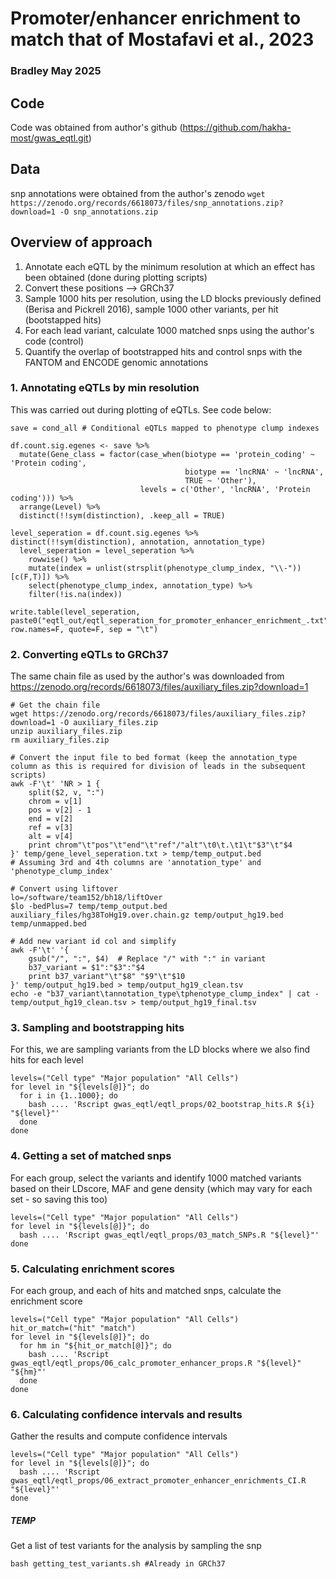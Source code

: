 # Promoter/enhancer enrichment to match that of Mostafavi et al., 2023

### Bradley May 2025

## Code

Code was obtained from author's github (<https://github.com/hakha-most/gwas_eqtl.git>)

## Data

snp annotations were obtained from the author's zenodo `wget https://zenodo.org/records/6618073/files/snp_annotations.zip?download=1 -O snp_annotations.zip`

## Overview of approach

1.  Annotate each eQTL by the minimum resolution at which an effect has been obtained (done during plotting scripts)
2.  Convert these positions --\> GRCh37
3.  Sample 1000 hits per resolution, using the LD blocks previously defined (Berisa and Pickrell 2016), sample 1000 other variants, per hit (bootstapped hits)
4.  For each lead variant, calculate 1000 matched snps using the author's code (control)
5.  Quantify the overlap of bootstrapped hits and control snps with the FANTOM and ENCODE genomic annotations

### 1. Annotating eQTLs by min resolution

This was carried out during plotting of eQTLs. See code below:

```         
save = cond_all # Conditional eQTLs mapped to phenotype clump indexes

df.count.sig.egenes <- save %>% 
  mutate(Gene_class = factor(case_when(biotype == 'protein_coding' ~ 'Protein coding',
                                       biotype == 'lncRNA' ~ 'lncRNA',
                                       TRUE ~ 'Other'),
                             levels = c('Other', 'lncRNA', 'Protein coding'))) %>% 
  arrange(Level) %>% 
  distinct(!!sym(distinction), .keep_all = TRUE) 

level_seperation = df.count.sig.egenes %>% distinct(!!sym(distinction), annotation, annotation_type)
  level_seperation = level_seperation %>% 
    rowwise() %>% 
    mutate(index = unlist(strsplit(phenotype_clump_index, "\\-"))[c(F,T)]) %>% 
    select(phenotype_clump_index, annotation_type) %>% 
    filter(!is.na(index))

write.table(level_seperation, paste0("eqtl_out/eqtl_seperation_for_promoter_enhancer_enrichment_.txt"), row.names=F, quote=F, sep = "\t")
```

### 2. Converting eQTLs to GRCh37

The same chain file as used by the author's was downloaded from <https://zenodo.org/records/6618073/files/auxiliary_files.zip?download=1>

```         
# Get the chain file
wget https://zenodo.org/records/6618073/files/auxiliary_files.zip?download=1 -O auxiliary_files.zip
unzip auxiliary_files.zip
rm auxiliary_files.zip

# Convert the input file to bed format (keep the annotation_type column as this is required for division of leads in the subsequent scripts)
awk -F'\t' 'NR > 1 {
    split($2, v, ":")
    chrom = v[1]
    pos = v[2] - 1
    end = v[2]
    ref = v[3]
    alt = v[4]
    print chrom"\t"pos"\t"end"\t"ref"/"alt"\t0\t.\t1\t"$3"\t"$4
}' temp/gene_level_seperation.txt > temp/temp_output.bed
# Assuming 3rd and 4th columns are 'annotation_type' and 'phenotype_clump_index'

# Convert using liftover
lo=/software/team152/bh18/liftOver
$lo -bedPlus=7 temp/temp_output.bed auxiliary_files/hg38ToHg19.over.chain.gz temp/output_hg19.bed temp/unmapped.bed

# Add new variant id col and simplify
awk -F'\t' '{
    gsub("/", ":", $4)  # Replace "/" with ":" in variant
    b37_variant = $1":"$3":"$4
    print b37_variant"\t"$8" "$9"\t"$10
}' temp/output_hg19.bed > temp/output_hg19_clean.tsv
echo -e "b37_variant\tannotation_type\tphenotype_clump_index" | cat - temp/output_hg19_clean.tsv > temp/output_hg19_final.tsv

```

### 3. Sampling and bootstrapping hits

For this, we are sampling variants from the LD blocks where we also find hits for each level

```         
levels=("Cell type" "Major population" "All Cells")
for level in "${levels[@]}"; do
  for i in {1..1000}; do
    bash .... 'Rscript gwas_eqtl/eqtl_props/02_bootstrap_hits.R ${i} "${level}"'
  done
done
```

### 4. Getting a set of matched snps

For each group, select the variants and identify 1000 matched variants based on their LDscore, MAF and gene density (which may vary for each set - so saving this too)

```         
levels=("Cell type" "Major population" "All Cells")
for level in "${levels[@]}"; do
  bash .... 'Rscript gwas_eqtl/eqtl_props/03_match_SNPs.R "${level}"'
done
```

### 5. Calculating enrichment scores

For each group, and each of hits and matched snps, calculate the enrichment score

```         
levels=("Cell type" "Major population" "All Cells")
hit_or_match=("hit" "match")
for level in "${levels[@]}"; do
  for hm in "${hit_or_match[@]}"; do
    bash .... 'Rscript gwas_eqtl/eqtl_props/06_calc_promoter_enhancer_props.R "${level}" "${hm}"'
  done
done
```

### 6. Calculating confidence intervals and results

Gather the results and compute confidence intervals

```         
levels=("Cell type" "Major population" "All Cells")
for level in "${levels[@]}"; do
  bash .... 'Rscript gwas_eqtl/eqtl_props/06_extract_promoter_enhancer_enrichments_CI.R "${level}"'
done
```

##### TEMP

Get a list of test variants for the analysis by sampling the snp

```         
bash getting_test_variants.sh #Already in GRCh37
```
